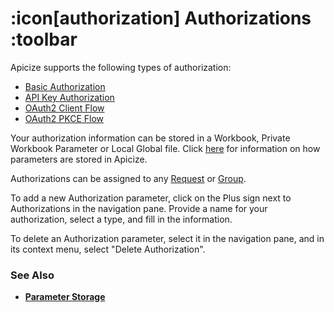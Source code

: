 # :icon[authorization] Authorizations :toolbar

Apicize supports the following types of authorization:

* [Basic Authorization](help:authorization/basic)
* [API Key Authorization](help:authorization/api-key)
* [OAuth2 Client Flow](help:authorization/oauth2-client)
* [OAuth2 PKCE Flow](help:authorization/oauth2-pkce)

Your authorization information can be stored in a Workbook, Private Workbook Parameter or Local Global file.  Click 
[here](help:parameter-storage) for information on how parameters are stored in Apicize.

Authorizations can be assigned to any [Request](help:requests) or [Group](help:groups).

To add a new Authorization parameter, click on the Plus sign next to Authorizations in the navigation pane.  Provide a name for your authorization, select a type, and fill in the information.

To delete an Authorization parameter, select it in the navigation pane, and in its context menu, select "Delete Authorization".

### See Also

* [**Parameter Storage**](help:parameter-storage)